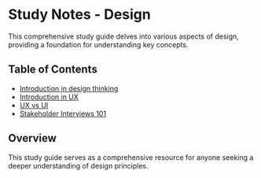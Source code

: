 # Study Notes - Design

This comprehensive study guide delves into various aspects of design,
providing a foundation for understanding key concepts.

## Table of Contents

- [Introduction in design thinking](studynote/design/design-thinking.md)
- [Introduction in UX](studynote/design/ux-overview.md)
- [UX vs UI](studynote/design/ux-ui.md)
- [Stakeholder Interviews 101](studynote/design/stakeholder-interview.md)

## Overview

This study guide serves as a comprehensive resource for anyone seeking a deeper
understanding of design principles.